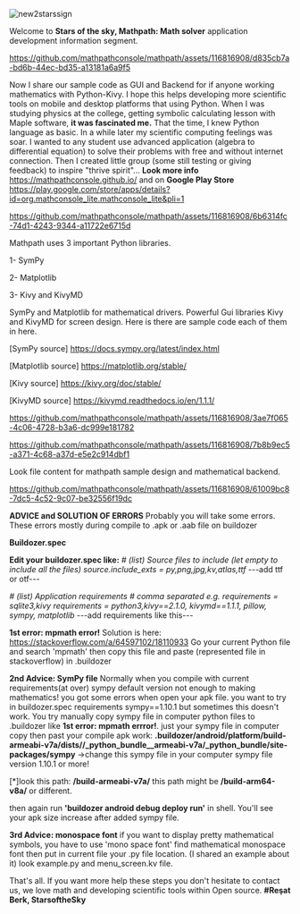 ![new2starssign](https://github.com/mathpathconsole/mathpath/assets/116816908/086ff437-e29c-49d9-8ee3-ac6d05150923)

Welcome to **Stars of the sky, Mathpath: Math solver** application development information segment.


https://github.com/mathpathconsole/mathpath/assets/116816908/d835cb7a-bd6b-44ec-bd35-a13181a6a9f5

Now I share our sample code as GUI and Backend for if anyone working mathematics with Python-Kivy. I hope this helps developing more scientific tools on mobile and desktop platforms that using Python. When I was studying physics at the college, getting symbolic calculating lesson with Maple software, **it was fascinated me.** 
That the time, I knew Python language as basic. In a while later my scientific computing feelings was soar. I wanted to any student use advanced application (algebra to differential equation) to solve their problems with free and without internet connection. Then I created little group (some still testing or giving feedback) to inspire "thrive spirit"... **Look more info** https://mathpathconsole.github.io/ and on **Google Play Store** https://play.google.com/store/apps/details?id=org.mathconsole_lite.mathconsole_lite&pli=1 

https://github.com/mathpathconsole/mathpath/assets/116816908/6b6314fc-74d1-4243-9344-a11722e6715d

Mathpath uses 3 important Python libraries.

  1- SymPy
  
  2- Matplotlib
  
  3- Kivy and KivyMD

SymPy and Matplotlib for mathematical drivers. Powerful Gui libraries Kivy and KivyMD for screen design. Here is there are sample code each of them in here.

[SymPy source] https://docs.sympy.org/latest/index.html 

[Matplotlib source] https://matplotlib.org/stable/

[Kivy source] https://kivy.org/doc/stable/

[KivyMD source] https://kivymd.readthedocs.io/en/1.1.1/

https://github.com/mathpathconsole/mathpath/assets/116816908/3ae7f065-4c06-4728-b3a6-dc999e181782

https://github.com/mathpathconsole/mathpath/assets/116816908/7b8b9ec5-a371-4c68-a37d-e5e2c914dbf1

Look file content for mathpath sample design and mathematical backend.

https://github.com/mathpathconsole/mathpath/assets/116816908/61009bc8-7dc5-4c52-9c07-be32556f19dc


**ADVICE and SOLUTION OF ERRORS**
Probably you will take some errors. These errors mostly during compile to .apk or .aab file on buildozer

**Buildozer.spec**

**Edit your buildozer.spec like:**
*# (list) Source files to include (let empty to include all the files)*
*source.include_exts = py,png,jpg,kv,atlas,ttf*
---add ttf or otf---

*# (list) Application requirements*
*# comma separated e.g. requirements = sqlite3,kivy*
*requirements = python3,kivy==2.1.0, kivymd==1.1.1, pillow, sympy, matplotlib*
---add requirements like this---

**1st error: mpmath error!**
Solution is here: https://stackoverflow.com/a/64597102/18110933
Go your current Python file and search 'mpmath' then copy this file and paste (represented file in stackoverflow) in .buildozer

**2nd Advice: SymPy file**
Normally when you compile with current requirements(at over) sympy default version not enough to making mathematics! you got some errors when open your apk file.
you want to try in buildozer.spec requirements sympy==1.10.1 but sometimes this doesn't work. You try manually copy sympy file in computer python files to .buildozer 
like __1st error: mpmath errror!__. just your sympy file in computer copy then past your compile apk work: **.buildozer/android/platform/build-armeabi-v7a/dists/<your named file>/_python_bundle__armeabi-v7a/_python_bundle/site-packages/sympy** ->change this sympy file in your computer sympy file version 1.10.1 or more!

[*]look this path: **/build-armeabi-v7a/** this path might be **/build-arm64-v8a/** or different.

then again run **'buildozer android debug deploy run'** in shell. You'll see your apk size increase after added sympy file.

**3rd Advice: monospace font**
if you want to display pretty mathematical symbols, you have to use 'mono space font' find mathematical monospace font then put in current file your .py file location. (I shared an example about it) look example.py and menu_screen.kv file.

That's all. If you want more help these steps you don't hesitate to contact us, we love math and developing scientific tools within Open source.
**#Reşat Berk, StarsoftheSky**
